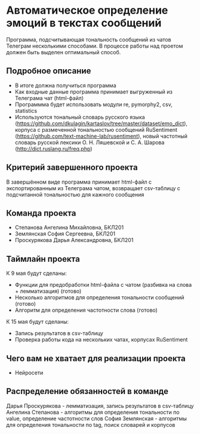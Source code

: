 # Автоматическое определение эмоций в текстах сообщений

Программа, подсчитывающая тональность сообщений из чатов Телеграм несколькими способами. В процессе работы над проетом должен быть выделен оптимальный способ.

## Подробное описание

- В итоге должна получиться программа
- Как входные данные программа принимает выгруженный из Телеграма чат (html-файл)
- Программма будет использовать модули re, pymorphy2, csv, statistics
- Используются тональный словарь русского языка (https://github.com/dkulagin/kartaslov/tree/master/dataset/emo_dict), корпуса с размеченной тональностью сообщений RuSentiment (https://github.com/text-machine-lab/rusentiment), новый частотный словарь русской лексики О. Н. Ляшевской и С. А. Шарова (http://dict.ruslang.ru/freq.php)

## Критерий завершенного проекта

В завершённом виде программа принимает html-файл с экспортированным из Телеграма чатом, возвращает csv-таблицу с подсчитанной тональностью для кажного сообщения

## Команда проекта

- Степанова Ангелина Михайловна, БКЛ201
- Землянская София Сергеевна, БКЛ201
- Проскурякова Дарья Александровна, БКЛ201

## Таймлайн проекта

К 9 мая будут сделаны:
- Функции для предобработки html-файла с чатом (разбивка на слова + лемматизация) (готово)
- Несколько алгоритмов для определения тональности сообщений (готово)
- Алгоритм для определения частотности слова (готово)

К 15 мая будут сделаны:
- Запись результатов в csv-таблицу
- Проверка работы кода на нескольких чатах, корпусах RuSentiment

## Чего вам не хватает для реализации проекта

- Нейросети

## Распределение обязанностей в команде

Дарья Проскурякова - лемматизация, запись результатов в csv-таблицу
Ангелина Степанова - алгоритмы для определения тональности по value, определение частотности слов
София Землянская - алгоритмы для определения тональности по tag, поиск словарей и корпусов
